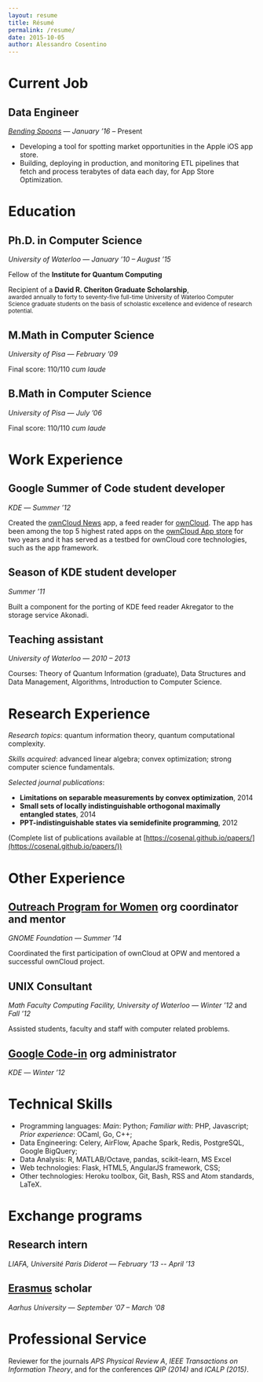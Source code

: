 ```yaml
---
layout: resume
title: Résumé
permalink: /resume/
date: 2015-10-05
author: Alessandro Cosentino
---
```


<!-- WARNING: don't use Liquid things here - it's parsed by pandoc as well   -->

Current Job
=======

Data Engineer
---------------------------------------
[_Bending Spoons_](http://bendingspoons.com/) — _January &rsquo;16_ – Present

- Developing a tool for spotting market opportunities in the Apple iOS app store.
- Building, deploying in production, and monitoring ETL pipelines that fetch and process terabytes of data each day, 
  for App Store Optimization.


Education
=========

Ph.D. in Computer Science
------------------------

_University of Waterloo_ — _January &rsquo;10 – August &rsquo;15_
    

Fellow of the **Institute for Quantum Computing**

Recipient of a **David R. Cheriton Graduate Scholarship**,  
<small>awarded annually to forty to seventy-five full-time
University of Waterloo Computer Science graduate students 
on the basis of scholastic excellence and evidence of research potential.</small>



M.Math in Computer Science
--------------------------

_University of Pisa_ — _February &rsquo;09_

Final score: 110/110 _cum laude_


B.Math in Computer Science
--------------------------

_University of Pisa_ — _July &rsquo;06_
    
Final score: 110/110 _cum laude_



Work Experience
===============

Google Summer of Code student developer
---------------------------------------
_KDE_ — _Summer &rsquo;12_

Created the [ownCloud News](https://github.com/owncloud/news) app, 
a feed reader for [ownCloud](http://owncloud.org/). 
The app has been among the top 5 highest rated apps on the 
[ownCloud App store](http://apps.owncloud.com/index.php?xsortmode=high) for two years and it has served 
as a testbed for ownCloud core technologies, such as the app framework.

Season of KDE student developer
-------------------------------

_Summer &rsquo;11_

Built a component for the porting of KDE feed reader Akregator 
to the storage service Akonadi.


Teaching assistant
------------------

_University of Waterloo_ — _2010 – 2013_

Courses: Theory of Quantum Information (graduate), Data Structures and Data Management,
Algorithms, Introduction to Computer Science.



Research Experience
=================

_Research topics_: quantum information theory, quantum computational complexity.

_Skills acquired_: advanced linear algebra; convex optimization; strong computer science fundamentals.

_Selected journal publications_:

- **Limitations on separable measurements by convex optimization**, 2014
- **Small sets of locally indistinguishable orthogonal maximally entangled states**, 2014
- **PPT-indistinguishable states via semidefinite programming**, 2012

(Complete list of publications available at 
[https://cosenal.github.io/papers/](https://cosenal.github.io/papers/))



Other Experience
================

[Outreach Program for Women][opw] org coordinator and mentor 
------------------------------------------------------------

_GNOME Foundation_ — _Summer &rsquo;14_   
    
Coordinated the first participation of ownCloud at OPW and mentored a successful ownCloud project.


UNIX Consultant
---------------

_Math Faculty Computing Facility, University of Waterloo_ — _Winter &rsquo;12_ and _Fall &rsquo;12_

Assisted students, faculty and staff with computer related problems.


[Google Code-in][codein] org administrator
------------------------------------------
_KDE_ — _Winter &rsquo;12_




Technical Skills
================

* Programming languages: _Main_: Python; _Familiar with_: PHP, Javascript; 
  _Prior experience_: OCaml, Go, C++;
* Data Engineering: Celery, AirFlow, Apache Spark, Redis, PostgreSQL, Google BigQuery;
* Data Analysis: R, MATLAB/Octave, pandas, scikit-learn, MS Excel
* Web technologies: Flask, HTML5, AngularJS framework, CSS;
* Other technologies: Heroku toolbox, Git, Bash, RSS and Atom standards, LaTeX.

Exchange programs
=================

Research intern
---------------

_LIAFA, Université Paris Diderot_ — _February &rsquo;13 -- April &rsquo;13_


[Erasmus](http://en.wikipedia.org/wiki/Erasmus_Programme) scholar
----------------------------------------------------------------

_Aarhus University_ — _September &rsquo;07 – March &rsquo;08_


Professional Service
====================

Reviewer for the journals _APS Physical Review A_, _IEEE Transactions on Information Theory_, 
and for the conferences _QIP (2014)_ and _ICALP (2015)_.

[opw]: https://gnome.org/opw/
[codein]: https://www.google-melange.com/gci/homepage/google/gci2012


